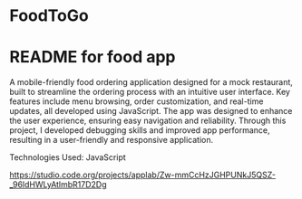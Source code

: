 # FoodToGo
 # README for food app #
A mobile-friendly food ordering application designed for a mock restaurant, built to streamline the ordering process with an intuitive user interface. Key features include menu browsing, order customization, and real-time updates, all developed using JavaScript. The app was designed to enhance the user experience, ensuring easy navigation and reliability. Through this project, I developed debugging skills and improved app performance, resulting in a user-friendly and responsive application.

Technologies Used: JavaScript

https://studio.code.org/projects/applab/Zw-mmCcHzJGHPUNkJ5QSZ-_96ldHWLyAtlmbR17D2Dg
